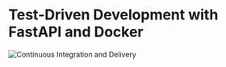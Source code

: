 # Test-Driven Development with FastAPI and Docker

![Continuous Integration and Delivery](https://github.com/salahelfarissi/fastapi-tdd/actions/workflows/main.yml/badge.svg)